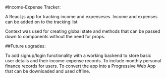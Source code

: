 #Income-Expense Tracker:

A React.js app for tracking income and expenseses. Income and expenses can be added on to the tracking list 

Context was used for creating global state and methods that can be passed down to components without the need for props.  

##Future upgrades: 

To add signup/login functionality with a working backend to store basic user details and their income-expense records. 
To include monthly personal finance records for users.
To convert the app into a Progressive Web App that can be downloaded and used offline.

